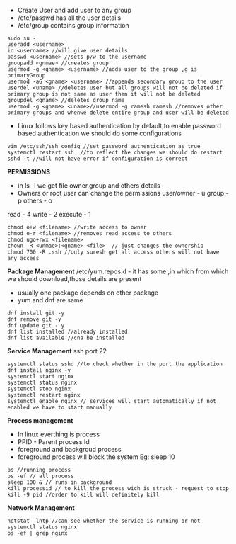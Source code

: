 * Create User and add user to any group
* /etc/passwd has all the user details
* /etc/group contains group information
```
sudo su -
useradd <username>
id <username> //will give user details
passwd <username> //sets p/w to the username
groupadd <gnmae> //creates group
usermod -g <gname> <username> //adds user to the group ,g is primaryGroup
usermod -aG <gname> <username> //appends secondary group to the user
userdel <uname> //deletes user but all groups will not be deleted if primary group is not same as user then it will not be deleted
groupdel <gname> //deletes group name
usermod -g <gname> <uname>//usermod -g ramesh ramesh //removes other primary groups and whenwe delete entire group and user will be deleted
```

* Linux follows key based authentication by default,to enable password based authentication we should do some configurations
```
vim /etc/ssh/ssh_config //set password authentication as true
systemctl restart ssh  //to reflect the changes we should do restart
sshd -t //will not have error if configuration is correct
```


**PERMISSIONS**
* in ls -l we get file owner,group and others details
* Owners or root user can change the permissions
user/owner - u
group - p
others - o

read - 4
write - 2
execute - 1

```
chmod o+w <filename> //write access to owner
chmod o-r <filename> //removes read access to others
chmod ugo+rwx <filename>
chown -R <unmae>:<gname> <file>  // just changes the ownership
chmod 700 -R .ssh //only suresh get all access others will not have any access
```

**Package Management**
/etc/yum.repos.d - it has some ,in which from which we should download,those details are present
* usually one package depends on other package
* yum and dnf are same
```
dnf install git -y
dnf remove git -y
dnf update git - y
dnf list installed //already installed
dnf list available //cna be installed
```

**Service Management**
ssh port 22
```
systemctl status sshd //to check whether in the port the application 
dnf install nginx -y
systemctl start nginx
systemctl status nginx
systemctl stop nginx
systemctl restart nginx
systemctl enable nginx // services will start automatically if not enabled we have to start manually
```

**Process management**
* In linux everthing is process
* PPID - Parent process Id
* foreground and backgroud process
* foreground process will block the system Eg: sleep 10

```
ps //running process
ps -ef // all process
sleep 100 & // runs in background
kill processid // to kill the process wich is struck - request to stop 
kill -9 pid //order to kill will definitely kill
```

**Network Management**
```
netstat -lntp //can see whether the service is running or not
systemctl status nginx
ps -ef | grep nginx
```

